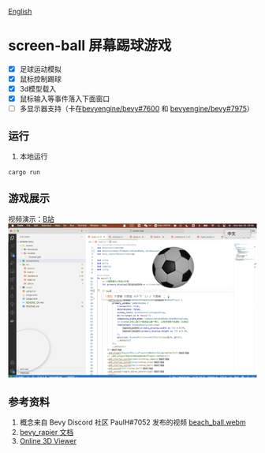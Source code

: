 [English](README_EN.md)

# screen-ball 屏幕踢球游戏
- [x] 足球运动模拟
- [x] 鼠标控制踢球
- [x] 3d模型载入
- [x] 鼠标输入等事件落入下面窗口
- [ ] 多显示器支持（卡在[bevyengine/bevy#7600](https://github.com/bevyengine/bevy/issues/7600) 和 [bevyengine/bevy#7975](https://github.com/bevyengine/bevy/issues/7975)）

## 运行
1. 本地运行
```
cargo run
```

## 游戏展示
视频演示：[B站](https://www.bilibili.com/video/BV1f84y1g75K)
![screen-ball](screenshots/screen-ball.png)

## 参考资料
1. 概念来自 Bevy Discord 社区 PaulH#7052 发布的视频 [beach_ball.webm](https://user-images.githubusercontent.com/17514693/210358262-19bf32ef-b4f2-42a9-833e-4b9349816532.webm)
2. [bevy_rapier 文档](https://rapier.rs/docs/user_guides/bevy_plugin/getting_started_bevy)
3. [Online 3D Viewer](https://www.creators3d.com/online-viewer)